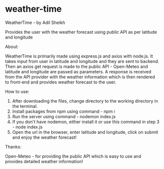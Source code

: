 # weather-time

WeatherTime - by Adil Sheikh

Provides the user with the weather forecast using public API as per latitude and longitude

About:

WeatherTime is primarily made using express.js and axios with node.js. It takes input from user in latitude and longitude and they are sent to backend. Then an axios get request is made to the public API - Open-Meteo and latitude and longitude are passed as parameters. A response is received from the API provider with the weather information which is then rendered to front-end and provides weather forecast to the user.

How to use:

1. After downloading the files, change directory to the working directory in the terminal.
2. Install packages from npm using command - npm i
3. Run the server using command - nodemon index.js
4. If you don't have nodemon, either install it or use this command in step 3 - node index.js
5. Open the url in the browser, enter latitude and longitude, click on submit and enjoy the weather forecast!

Thanks:

Open-Meteo - for providing the public API which is easy to use and provides detailed weather information!